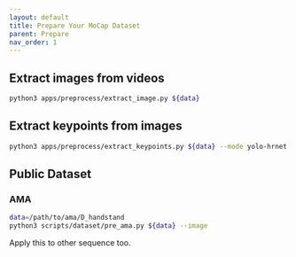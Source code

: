 ```yaml
---
layout: default
title: Prepare Your MoCap Dataset
parent: Prepare
nav_order: 1
---
```



## Extract images from videos

```bash
python3 apps/preprocess/extract_image.py ${data}
```

## Extract keypoints from images

```bash
python3 apps/preprocess/extract_keypoints.py ${data} --mode yolo-hrnet
```

## Public Dataset

### AMA

```bash
data=/path/to/ama/D_handstand
python3 scripts/dataset/pre_ama.py ${data} --image
```

Apply this to other sequence too.